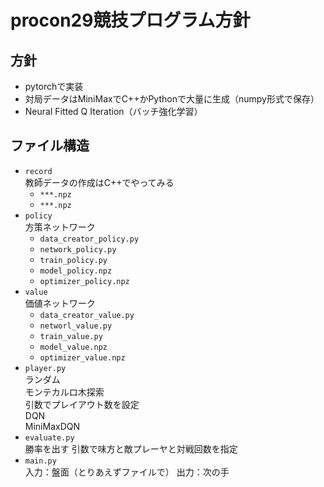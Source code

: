 # procon29競技プログラム方針

## 方針
- pytorchで実装
- 対局データはMiniMaxでC++かPythonで大量に生成（numpy形式で保存）
- Neural Fitted Q Iteration（バッチ強化学習）


## ファイル構造
* `record`  
	教師データの作成はC++でやってみる
	- `***.npz`
	- `***.npz`
* `policy`  
	方策ネットワーク
	- `data_creator_policy.py`
	- `network_policy.py`
	- `train_policy.py`
	- `model_policy.npz`
	- `optimizer_policy.npz`
* `value`  
	価値ネットワーク
	- `data_creator_value.py`
	- `networl_value.py`
	- `train_value.py`
	- `model_value.npz`
	- `optimizer_value.npz`
* `player.py`  
	ランダム  
	モンテカルロ木探索  
		引数でプレイアウト数を設定  
	DQN  
	MiniMaxDQN  
* `evaluate.py`  
	勝率を出す
	引数で味方と敵プレーヤと対戦回数を指定
* `main.py`  
	入力：盤面（とりあえずファイルで）
	出力：次の手
